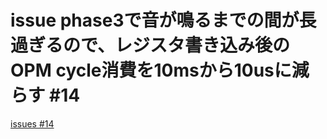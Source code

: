 # issue phase3で音が鳴るまでの間が長過ぎるので、レジスタ書き込み後のOPM cycle消費を10msから10usに減らす #14
[issues #14](https://github.com/cat2151/ym2151-zig-cc/issues/14)


